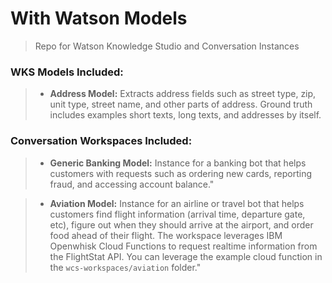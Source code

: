 # With Watson Models
> Repo for Watson Knowledge Studio and Conversation Instances

### WKS Models Included:
> * **Address Model:** Extracts address fields such as street type, zip, unit type, street name, and other parts of address. Ground truth includes examples short texts, long texts, and addresses by itself.


### Conversation Workspaces Included:
> * **Generic Banking Model:** Instance for a banking bot that helps customers with requests such as ordering new cards, reporting fraud, and accessing account balance."

> * **Aviation Model:** Instance for an airline or travel bot that helps customers find flight information (arrival time, departure gate, etc), figure out when they should arrive at the airport, and order food ahead of their flight. The workspace leverages IBM Openwhisk Cloud Functions to request realtime information from the FlightStat API. You can leverage the example cloud function in the `wcs-workspaces/aviation` folder."
